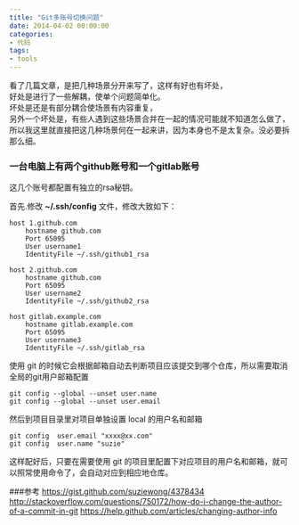 ```yaml
---
title: "Git多账号切换问题"
date: 2014-04-02 00:00:00
categories:
- 代码
tags:
- tools
---
```


看了几篇文章，是把几种场景分开来写了，这样有好也有坏处，  
好处是进行了一些解耦，使单个问题简单化。  
坏处是还是有部分耦合使场景有内容重复，  
另外一个坏处是，有些人遇到这些场景合并在一起的情况可能就不知道怎么做了，  
所以我这里就直接把这几种场景何在一起来讲，因为本身也不是太复杂。没必要拆那么细。  

### 一台电脑上有两个github账号和一个gitlab账号

这几个账号都配置有独立的rsa秘钥。  

首先.修改 **~/.ssh/config** 文件，修改大致如下：


```
host 1.github.com
    hostname github.com
    Port 65095
    User username1
    IdentityFile ~/.ssh/github1_rsa

host 2.github.com
    hostname github.com
    Port 65095
    User username2
    IdentityFile ~/.ssh/github2_rsa

host gitlab.example.com
    hostname gitlab.example.com
    Port 65095
    User username3
    IdentityFile ~/.ssh/gitlab_rsa
```

使用 git 的时候它会根据邮箱自动去判断项目应该提交到哪个仓库，所以需要取消全局的git用户邮箱配置


```
git config --global --unset user.name
git config --global --unset user.email
```

然后到项目目录里对项目单独设置 local 的用户名和邮箱

```
git config  user.email "xxxx@xx.com"
git config  user.name "suzie"
```

这样配好后，只要在需要使用 git 的项目里配置下对应项目的用户名和邮箱，就可以照常使用命令了，会自动对应到相应地仓库。

###参考
https://gist.github.com/suziewong/4378434
http://stackoverflow.com/questions/750172/how-do-i-change-the-author-of-a-commit-in-git
https://help.github.com/articles/changing-author-info
